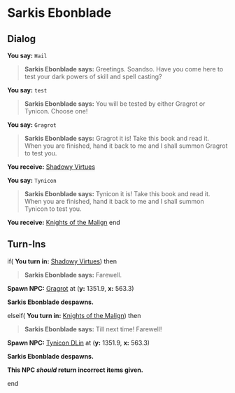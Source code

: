 # Sarkis Ebonblade
## Dialog

**You say:** `Hail`



>**Sarkis Ebonblade says:** Greetings. Soandso.  Have you come here to test your dark powers of skill and spell casting?

**You say:** `test`



>**Sarkis Ebonblade says:** You will be tested by either Gragrot or Tynicon.  Choose one!

**You say:** `Gragrot`



>**Sarkis Ebonblade says:** Gragrot it is!  Take this book and read it.  When you are finished, hand it back to me and I shall summon Gragrot to test you.


**You receive:**  [Shadowy Virtues](/item/18524)

**You say:** `Tynicon`



>**Sarkis Ebonblade says:** Tynicon it is!  Take this book and read it.  When you are finished, hand it back to me and I shall summon Tynicon to test you.


**You receive:**  [Knights of the Malign](/item/18525)
end


## Turn-Ins



if( **You turn in:** [Shadowy Virtues](/item/18524)) then 


>**Sarkis Ebonblade says:** Farewell.


**Spawn NPC:**  [Gragrot](/npc/71063) at (**y:** 1351.9, **x:** 563.3)


**Sarkis Ebonblade despawns.**

elseif( **You turn in:** [Knights of the Malign](/item/18525)) then 


>**Sarkis Ebonblade says:** Till next time!  Farewell!


**Spawn NPC:**  [Tynicon DLin](/npc/71098) at (**y:** 1351.9, **x:** 563.3)


**Sarkis Ebonblade despawns.**

**This NPC *should* return incorrect items given.**

end